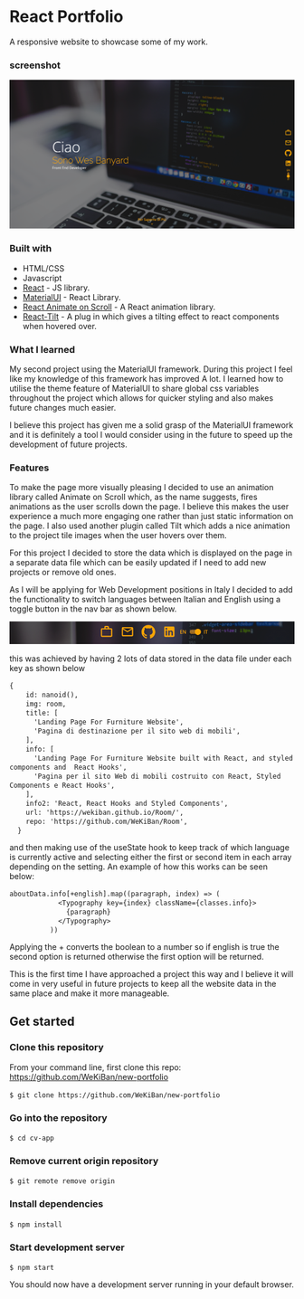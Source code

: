 # React Portfolio

A responsive website to showcase some of my work.

### screenshot

![](src/images/heroScreenshot.png)

### Built with

- HTML/CSS
- Javascript
- [React](https://reactjs.org/) - JS library.
- [MaterialUI](https://mui.com/) - React Library.
- [React Animate on Scroll](https://www.npmjs.com/package/react-animate-on-scroll) - A React animation library.
- [React-Tilt](https://www.npmjs.com/package/react-tilt) - A plug in which gives a tilting effect to react components when hovered over.

### What I learned

My second project using the MaterialUI framework. During this project I feel like my knowledge of this framework has improved A lot. I learned how to utilise the theme feature of MaterialUI to share global css variables throughout the project which allows for quicker styling and also makes future changes much easier.

I believe this project has given me a solid grasp of the MaterialUI framework and it is definitely a tool I would consider using in the future to speed up the development of future projects.

### Features

To make the page more visually pleasing I decided to use an animation library called Animate on Scroll which, as the name suggests, fires animations as the user scrolls down the page. I believe this makes the user experience a much more engaging one rather than just static information on the page. I also used another plugin called Tilt which adds a nice animation to the project tile images when the user hovers over them.

For this project I decided to store the data which is displayed on the page in a separate data file which can be easily updated if I need to add new projects or remove old ones.

As I will be applying for Web Development positions in Italy I decided to add the functionality to switch languages between Italian and English using a toggle button in the nav bar as shown below.

![](src/images/toggleScreenshot.png)

this was achieved by having 2 lots of data stored in the data file under each key as shown below

```react
{
    id: nanoid(),
    img: room,
    title: [
      'Landing Page For Furniture Website',
      'Pagina di destinazione per il sito web di mobili',
    ],
    info: [
      'Landing Page For Furniture Website built with React, and styled components and  React Hooks',
      'Pagina per il sito Web di mobili costruito con React, Styled Components e React Hooks',
    ],
    info2: 'React, React Hooks and Styled Components',
    url: 'https://wekiban.github.io/Room/',
    repo: 'https://github.com/WeKiBan/Room',
  }
```

and then making use of the useState hook to keep track of which language is currently active and selecting either the first or second item in each array depending on the setting. An example of how this works can be seen below:

```react
aboutData.info[+english].map((paragraph, index) => (
            <Typography key={index} className={classes.info}>
              {paragraph}
            </Typography>
          ))
```

Applying the + converts the boolean to a number so if english is true the second option is returned otherwise the first option will be returned.

This is the first time I have approached a project this way and I believe it will come in very useful in future projects to keep all the website data in the same place and make it more manageable.

## Get started

### Clone this repository

From your command line, first clone this repo: https://github.com/WeKiBan/new-portfolio

`$ git clone https://github.com/WeKiBan/new-portfolio`

### Go into the repository

`$ cd cv-app`

### Remove current origin repository

`$ git remote remove origin`

### Install dependencies

`$ npm install`

### Start development server

`$ npm start`

You should now have a development server running in your default browser.

```

```

